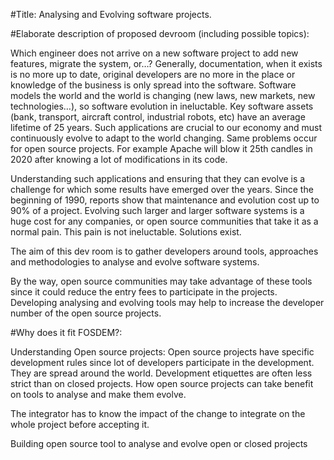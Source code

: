 #Title: 
Analysing and Evolving software projects.


#Elaborate description of proposed devroom (including possible topics):

Which engineer does not arrive on a new software project to add new features, migrate the system, or…? Generally, documentation, when it exists is no more up to date, original developers are no more in the place or knowledge of the business is only spread into the software. 
Software models the world and the world is changing (new laws, new markets, new technologies…), so software evolution in ineluctable. Key software assets (bank, transport, aircraft control, industrial robots, etc) have an average lifetime of 25 years. Such applications are crucial to our economy and must continuously evolve to adapt to the world changing. Same problems occur for open source projects. For example Apache will blow it 25th candles in 2020 after knowing a lot of modifications in its code.

Understanding such applications and ensuring that they can evolve is a challenge for which some results have emerged over the years.  Since the beginning of 1990, reports show that maintenance and evolution cost up to 90% of a project. Evolving such larger and larger software systems is a huge cost for any companies, or open source communities that take it as a normal pain. This pain is not ineluctable. Solutions exist.

The aim of this dev room is to gather developers around tools, approaches and methodologies to analyse and evolve software systems. 

By the way, open source communities may take advantage of these tools since it could reduce the entry fees to participate in the projects. Developing analysing and evolving tools may help to increase the developer number of the open source projects.


#Why does it fit FOSDEM?:

Understanding Open source projects: Open source projects have specific development rules since lot of developers participate in the development. They are spread around the world. Development etiquettes are often less strict than on closed projects. 
How open source projects can take benefit on tools to analyse and make them evolve.

The integrator has to know the impact of the change to integrate on the whole project before accepting it.

Building open source tool to analyse and evolve open or closed projects